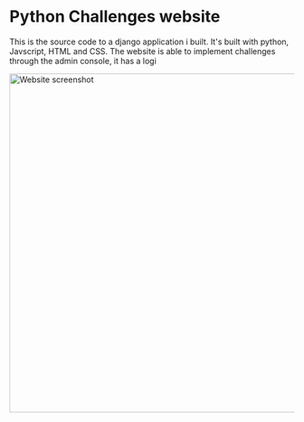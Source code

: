 # Python Challenges website

This is the source code to a django application i built. It's built with python, Javscript, HTML and CSS. The website is able to implement challenges through the admin console, it has a logi

<img width="600" alt="Website screenshot" src="https://user-images.githubusercontent.com/20654098/128592541-e4281ca7-eca7-4c20-b56a-59d96276bae4.PNG">
